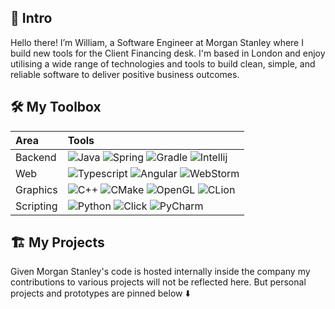 
## :wave: Intro 

Hello there! I’m William, a Software Engineer at Morgan Stanley where I build new tools for the Client Financing desk. I'm based in London and enjoy utilising a wide range of technologies and tools to build clean, simple, and reliable software to deliver positive business outcomes.

## 🛠️ My Toolbox

| Area     | Tools |
|:---------|:------|
| Backend  | ![Java](https://img.shields.io/badge/Java-ffffff?style=for-the-badge&logo=java&logoColor=black) ![Spring](https://img.shields.io/badge/Spring-ffffff?style=for-the-badge&logo=spring&logoColor=black) ![Gradle](https://img.shields.io/badge/gradle-ffffff?style=for-the-badge&logo=gradle&logoColor=black) ![Intellij](https://img.shields.io/badge/IntelliJ-ffffff.svg?style=for-the-badge&logo=intellij-idea&logoColor=black)  |
| Web      | ![Typescript](https://img.shields.io/badge/TypeScript-f6f8fa?style=for-the-badge&logo=typescript&logoColor=black) ![Angular](https://img.shields.io/badge/Angular-f6f8fa?style=for-the-badge&logo=angular&logoColor=black) ![WebStorm](https://img.shields.io/badge/WebStorm-f6f8fa?style=for-the-badge&logo=WebStorm&logoColor=black) |
| Graphics | ![C++](https://img.shields.io/badge/C%2B%2B-ffffff?style=for-the-badge&logo=c%2B%2B&logoColor=black) ![CMake](https://img.shields.io/badge/CMake-ffffff?style=for-the-badge&logo=cmake&logoColor=black) ![OpenGL](https://img.shields.io/badge/OpenGL-ffffff?style=for-the-badge&logo=opengl&logoColor=black) ![CLion](https://img.shields.io/badge/CLion-ffffff?style=for-the-badge&logo=clion&logoColor=black) |
| Scripting  | ![Python](https://img.shields.io/badge/Python-f6f8fa?style=for-the-badge&logo=python&logoColor=black) ![Click](https://img.shields.io/badge/Click-f6f8fa?style=for-the-badge&logo=windows%20terminal&logoColor=black) ![PyCharm](https://img.shields.io/badge/PyCharm-f6f8fa.svg?&style=for-the-badge&logo=PyCharm&logoColor=black) |

## 🏗️ My Projects

Given Morgan Stanley's code is hosted internally inside the company my contributions to various projects will not be reflected here. But personal projects and prototypes are pinned below ⬇️
